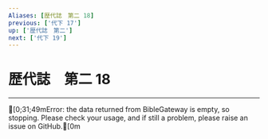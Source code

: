 ```yaml
---
Aliases: [歴代誌　第二 18]
previous: ['代下 17']
up: ['歴代誌　第二']
next: ['代下 19']
---
```

# 歴代誌　第二 18

***
[0;31;49mError: the data returned from BibleGateway is empty, so stopping. Please check your usage, and if still a problem, please raise an issue on GitHub.[0m
